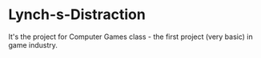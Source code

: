# Lynch-s-Distraction
It's the project for Computer Games class - the first project (very basic) in game industry.
